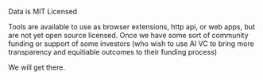 
Data is MIT Licensed

Tools are available to use as browser extensions, http api, or web apps, but are not yet open source licensed. Once we have some sort of community funding or support of some investors (who wish to use AI VC to bring more transparency and equitiable outcomes to their funding process)

We will get there.